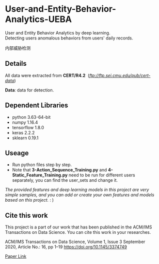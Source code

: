 # User-and-Entity-Behavior-Analytics-UEBA
User and Entity Behavior Analytics by deep learning.  
Detecting users anomalous behaviors from users' daily records. 

内部威胁检测
## Details
All data were extracted from **CERT/R4.2** &nbsp;(*ftp://ftp.sei.cmu.edu/pub/cert-data*)

**Data**: data for detection.  

## Dependent Libraries
- python 3.63-64-bit 
- numpy 1.16.4
- tensorflow 1.8.0
- keras 2.2.2
- sklearn 0.19.1

## Useage
- Run python files step by step.
- Note that **3-Action_Sequence_Training.py** and **4-Static_Feature_Training.py** need to be run for different users separately, you can find the user_sets and change it.

*The provided features and deep learning models in this project are very simple samples, and you can add or create your own features and models based on this project.* : )

## Cite this work
This project is a part of our work that has been published in the ACM/IMS Transactions on Data Science. You can cite this work in your researches. 

ACM/IMS Transactions on Data Science, Volume 1, Issue 3 September 2020, Article No.: 16, pp 1–19 https://doi.org/10.1145/3374749

[Paper Link](https://dl.acm.org/doi/10.1145/3374749)

